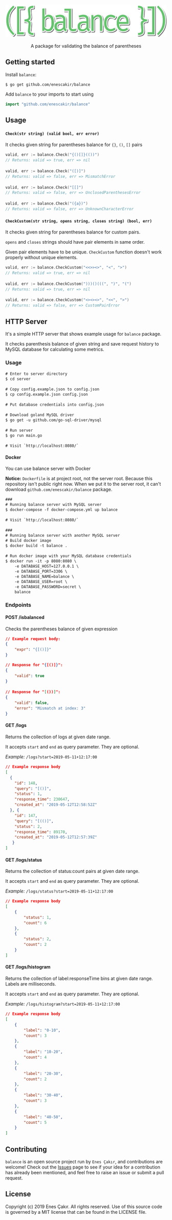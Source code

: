 <p align="center">
	<img width="560" height="100" src="https://github.com/EnesCakir/balance/blob/master/logo.png">
	<br> <br>
    A package for validating the balance of parentheses
</p>

## Getting started
Install `balance`:
```shell
$ go get github.com/enescakir/balance
```

Add `balance` to your imports to start using
```go
import "github.com/enescakir/balance"
```


## Usage

#### `Check(str string) (valid bool, err error)`
It checks given string for parentheses balance for `{}`, `()`, `[]` pairs

```go
valid, err := balance.Check("{()[]}(())")
// Returns: valid => true, err => nil

valid, err := balance.Check("([)]")
// Returns: valid => false, err => MismatchError

valid, err := balance.Check("[[]")
// Returns: valid => false, err => UnclosedParenthesesError

valid, err := balance.Check("({a})")
// Returns: valid => false, err => UnknownCharacterError
```

#### `CheckCustom(str string, opens string, closes string) (bool, err)`
It checks given string for parentheses balance for custom pairs.

`opens` and `closes` strings should have pair elements in same order.

Given pair elements have to be unique. `CheckCustom` function doesn't work properly without unique elements.

```go
valid, err := balance.CheckCustom("<<>><>", "<", ">")
// Returns: valid => true, err => nil

valid, err := balance.CheckCustom(")))()(((", ")", "(")
// Returns: valid => true, err => nil

valid, err := balance.CheckCustom("<><><>", "<<", ">")
// Returns: valid => false, err => CustomPairError
```

## HTTP Server
It's a simple HTTP server that shows example usage for `balance` package.

It checks parenthesis balance of given string and save request history to MySQL database for calculating some metrics.

### Usage
```shell
# Enter to server directory
$ cd server

# Copy config.example.json to config.json
$ cp config.example.json config.json

# Put database credentials into config.json

# Download goland MySQL driver
$ go get -u github.com/go-sql-driver/mysql

# Run server 
$ go run main.go

# Visit `http://localhost:8080/`
```

#### Docker
You can use balance server with Docker

**Notice:** `Dockerfile` is at project root, not the server root. Because this repository isn't public right now. 
When we put it to the server root, it can't download `github.com/enescakir/balance` package.

```shell
###
# Running balance server with MySQL server
$ docker-compose -f docker-compose.yml up balance

# Visit `http://localhost:8080/`

###
# Running balance server with another MySQL server
# Build docker image
$ docker build -t balance .

# Run docker image with your MySQL database credentials
$ docker run -it -p 8080:8080 \
    -e DATABASE_HOST=127.0.0.1 \
    -e DATABASE_PORT=3306 \
    -e DATABASE_NAME=balance \
    -e DATABASE_USER=root \
    -e DATABASE_PASSWORD=secret \
    balance
```

### Endpoints     
#### **POST** /isbalanced

Checks the parentheses balance of given expression 
```json
// Example request body:
{
    "expr": "{[()]}"
}
```
```json
// Response for "{[()]}":
{
    "valid": true
}

// Response for "[())]":
{
    "valid": false,
    "error": "Mismatch at index: 3"
}
```

#### **GET** /logs

Returns the collection of logs at given date range.

It accepts `start` and `end` as query parameter. They are optional.

*Example:* `/logs?start=2019-05-11+12:17:00`

```json
// Example response body
[
  {
    "id": 148,
    "query": "[()]",
    "status": 1,
    "response_time": 230647,
    "created_at": "2019-05-12T12:58:52Z"
  }, {
    "id": 147,
    "query": "[(()]",
    "status": 2,
    "response_time": 89170,
    "created_at": "2019-05-12T12:57:39Z"
   }
]
```

#### **GET** /logs/status

Returns the collection of status:count pairs at given date range.

It accepts `start` and `end` as query parameter. They are optional.

*Example:* `/logs/status?start=2019-05-11+12:17:00`

```json
// Example response body
[
    {
        "status": 1,
        "count": 6
    },
    {
        "status": 2,
        "count": 2
    }
]
```

#### **GET** /logs/histogram

Returns the collection of label:responseTime bins at given date range.
Labels are milliseconds.

It accepts `start` and `end` as query parameter. They are optional.

*Example:* `/logs/histogram?start=2019-05-11+12:17:00`

```json
// Example response body
[
    {
        "label": "0-10",
        "count": 3
    },
    {
        "label": "10-20",
        "count": 4
    },
    {
        "label": "20-30",
        "count": 2
    },
    {
        "label": "30-40",
        "count": 3
    },
    {
        "label": "40-50",
        "count": 5
    }
]
```

## Contributing

`balance` is an open source project run by `Enes Çakır`, and contributions are welcome! Check out the [Issues](https://github.com/enescakir/balance/issues) page to see if your idea for a contribution has already been mentioned, and feel free to raise an issue or submit a pull request.

## License
Copyright (c) 2019 Enes Çakır. All rights reserved. Use of this source code is
governed by a MIT license that can be found in the LICENSE file.
